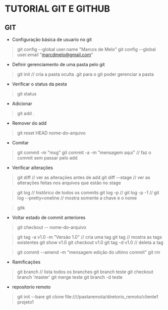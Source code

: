 # TUTORIAL GIT E GITHUB
## GIT

* Configuração básica de usuario no git
> git config --global user.name "Marcos de Melo"
> git config --global user.email "marcdmelo@gmail.com"

* Definir gerenciamento de uma pasta pelo git
> git init  // cria a pasta oculta .git para o git poder gerenciar a pasta

* Verificar o status da pesta
> git status

* Adicionar 
> git add .

* Remover do add
> git reset HEAD nome-do-arquivo


* Comitar 
> git commit -m "msg" 
> git commit -a -m "mensagem aqui" // faz o commit sem passar pelo add

* Verificar alterações
> git diff // ver as alterações antes de add
> git diff --stage // ver as alterações feitas nos arquivos que estão no stage


> git log // histõrico de todos os commits
> git log -p //
> git log -p -1 //
> git log --pretty=oneline // mostra somente a chave e o nome

> gitk

* Voltar estado de commit anteriores
> git checkout -- nome-do-arquivo

>git tag -a v1.0 -m "Versão 1.0" // cria uma tag 
> git tag // mostra as tags existentes
> git show v1.0
> git checkout v1.0
> git tag -d v1.0 // deleta a tag








> git commit --amend -m "mensagem edição do ultimo commit"
> git rm


* Ramificações
> git branch // lista todos os branches
> git branch teste
> git checkout branch 'master'
> git merge teste
> git branch -d teste

* repositorio remoto
> git init --bare
> git clone file:////pastaremota/diretorio_remoto/cliente1 projeto1








